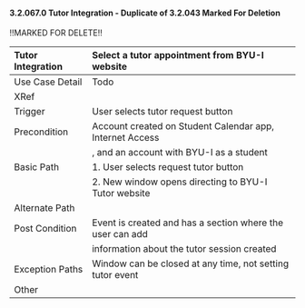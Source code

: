 #### 3.2.067.0 Tutor Integration - Duplicate of 3.2.043 Marked For Deletion


!!MARKED FOR DELETE!!

| Tutor Integration| Select a tutor appointment from BYU-I website        |
|:--------------| :--------------|
|Use Case Detail  | Todo                                      |
|XRef           |                                                         |
|Trigger        | User selects tutor request button                       |
|Precondition   | Account created on Student Calendar app, Internet Access|
|               | , and an account with BYU-I as a student                |
|Basic Path     | 1. User selects request tutor button                    |
|               | 2. New window opens directing to BYU-I Tutor website    |
|Alternate Path |                                                         |
|Post Condition | Event is created and has a section where the user can add|
|               | information about the tutor session created             |
|Exception Paths|Window can be closed at any time, not setting tutor event|
|Other          |                                                         |

